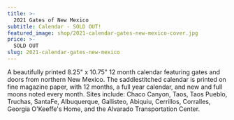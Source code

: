```yaml
---
title: >-
  2021 Gates of New Mexico
subtitle: Calendar - SOLD OUT!
featured_image: shop/2021-calendar-gates-new-mexico-cover.jpg
price: >-
  SOLD OUT
slug: 2021-calendar-gates-new-mexico
---
```


A beautifully printed 8.25" x 10.75" 12 month calendar featuring gates and doors from northern New Mexico. The saddlestitched calendar is printed on fine magazine paper, with 12 months, a full year calendar, and new and full moons noted every month. Sites include: Chaco Canyon, Taos, Taos Pueblo, Truchas, SantaFe, Albuquerque, Gallisteo, Abiquiu, Cerrillos, Corralles, Georgia O'Keeffe's Home, and the Alvarado Transportation Center.
